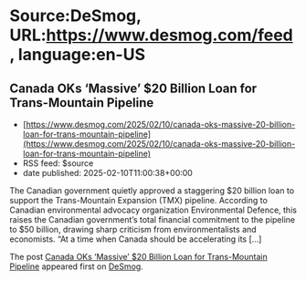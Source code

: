 # Source:DeSmog, URL:https://www.desmog.com/feed, language:en-US

## Canada OKs ‘Massive’ $20 Billion Loan for Trans-Mountain Pipeline
 - [https://www.desmog.com/2025/02/10/canada-oks-massive-20-billion-loan-for-trans-mountain-pipeline](https://www.desmog.com/2025/02/10/canada-oks-massive-20-billion-loan-for-trans-mountain-pipeline)
 - RSS feed: $source
 - date published: 2025-02-10T11:00:38+00:00

<p>The Canadian government quietly approved a staggering $20 billion loan to support the Trans-Mountain Expansion (TMX) pipeline. According to Canadian environmental advocacy organization Environmental Defence, this raises the Canadian government’s total financial commitment to the pipeline to $50 billion, drawing sharp criticism from environmentalists and economists. “At a time when Canada should be accelerating its [&#8230;]</p>
<p>The post <a href="https://www.desmog.com/2025/02/10/canada-oks-massive-20-billion-loan-for-trans-mountain-pipeline/" data-wpel-link="internal">Canada OKs ‘Massive’ $20 Billion Loan for Trans-Mountain Pipeline</a> appeared first on <a href="https://www.desmog.com" data-wpel-link="internal">DeSmog</a>.</p>

